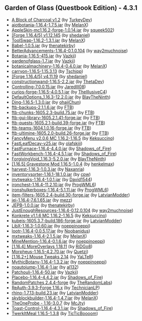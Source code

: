 ## Garden of Glass (Questbook Edition) - 4.3.1
- [A Block of Charcoal v1.2](https://www.curseforge.com/minecraft/mc-mods/a-block-of-charcoal/3086486) (by [TurkeyDev](https://www.curseforge.com/members/turkeydev/projects))
- [aiotbotania-1.16.4-1.7.5.jar](https://www.curseforge.com/minecraft/mc-mods/aiot-botania/3261322) (by [MelanX](https://www.curseforge.com/members/melanx/projects))
- [AppleSkin-mc1.16.2-forge-1.0.14.jar](https://www.curseforge.com/minecraft/mc-mods/appleskin/3035787) (by [squeek502](https://www.curseforge.com/members/squeek502/projects))
- [[Forge 1.16.4/5] v1.12.145](https://www.curseforge.com/minecraft/mc-mods/architectury-forge/3279826) (by [shedaniel](https://www.curseforge.com/members/shedaniel/projects))
- [ToolSwap-1.16.2-1.3.1.jar](https://www.curseforge.com/minecraft/mc-mods/automatic-tool-swap/3180564) (by [MelanX](https://www.curseforge.com/members/melanx/projects))
- [Babel-1.0.5.jar](https://www.curseforge.com/minecraft/mc-mods/babel/3196072) (by [thenatekirby](https://www.curseforge.com/members/thenatekirby/projects))
- [BetterAdvancements-1.16.4-0.1.0.104](https://www.curseforge.com/minecraft/mc-mods/better-advancements/3166504) (by [way2muchnoise](https://www.curseforge.com/members/way2muchnoise/projects))
- [Botania-1.16.5-415.jar](https://www.curseforge.com/minecraft/mc-mods/botania/3281106) (by [Vazkii](https://www.curseforge.com/members/vazkii/projects))
- [gardenofglass-1.7.jar](https://www.curseforge.com/minecraft/mc-mods/botania-garden-of-glass/3228528) (by [Vazkii](https://www.curseforge.com/members/vazkii/projects))
- [botanicalmachinery-1.16.4-0.4.0.jar](https://www.curseforge.com/minecraft/mc-mods/botanical-machinery/3279377) (by [MelanX](https://www.curseforge.com/members/melanx/projects))
- [carryon-1.16.5-1.15.3.13](https://www.curseforge.com/minecraft/mc-mods/carry-on/3206755) (by [Tschipp](https://www.curseforge.com/members/tschipp/projects))
- [[Forge 1.16.4/5] v4.11.19](https://www.curseforge.com/minecraft/mc-mods/cloth-config-forge/3261152) (by [shedaniel](https://www.curseforge.com/members/shedaniel/projects))
- [constructionwand-1.16.5-2.2.jar](https://www.curseforge.com/minecraft/mc-mods/construction-wand/3285196) (by [ThetaDev](https://www.curseforge.com/members/thetadev/projects))
- [Controlling-7.0.0.15.jar](https://www.curseforge.com/minecraft/mc-mods/controlling/3281360) (by [Jaredlll08](https://www.curseforge.com/members/jaredlll08/projects))
- [curios-forge-1.16.5-4.0.5.1.jar](https://www.curseforge.com/minecraft/mc-mods/curios/3275653) (by [TheIllusiveC4](https://www.curseforge.com/members/theillusivec4/projects))
- [DefaultOptions_1.16.3-12.2.0.jar](https://www.curseforge.com/minecraft/mc-mods/default-options/3066044) (by [BlayTheNinth](https://www.curseforge.com/members/blaytheninth/projects))
- [Ding-1.16.5-1.3.0.jar](https://www.curseforge.com/minecraft/mc-mods/ding/3222705) (by [ohaiiChun](https://www.curseforge.com/members/ohaiichun/projects))
- [ftb-backups-2.1.1.6.jar](https://www.curseforge.com/minecraft/mc-mods/ftb-backups-forge/3038811) (by [FTB](https://www.curseforge.com/members/ftb/projects))
- [ftb-chunks-1605.2.3-build.75.jar](https://www.curseforge.com/minecraft/mc-mods/ftb-chunks-forge/3248884) (by [FTB](https://www.curseforge.com/members/ftb/projects))
- [ftb-gui-library-1605.2.1.41-forge.jar](https://www.curseforge.com/minecraft/mc-mods/ftb-library-forge/3237039) (by [FTB](https://www.curseforge.com/members/ftb/projects))
- [ftb-quests-1605.2.1-build.39-forge.jar](https://www.curseforge.com/minecraft/mc-mods/ftb-quests-forge/3249257) (by [FTB](https://www.curseforge.com/members/ftb/projects))
- [ftb-teams-1604.1.0.16-forge.jar](https://www.curseforge.com/minecraft/mc-mods/ftb-teams-forge/3237174) (by [FTB](https://www.curseforge.com/members/ftb/projects))
- [ftb-ultimine-1605.2.0-build.26-forge.jar](https://www.curseforge.com/minecraft/mc-mods/ftb-ultimine-forge/3269868) (by [FTB](https://www.curseforge.com/members/ftb/projects))
- [FancyMenu v2.0.6 MC 1.16.2-1.16.5](https://www.curseforge.com/minecraft/mc-mods/fancymenu/3256196) (by [Keksuccino](https://www.curseforge.com/members/keksuccino/projects))
- [FastLeafDecay-v25.jar](https://www.curseforge.com/minecraft/mc-mods/fast-leaf-decay/3052146) (by [olafskiii](https://www.curseforge.com/members/olafskiii/projects))
- [FastFurnace-1.16.4-4.4.0.jar](https://www.curseforge.com/minecraft/mc-mods/fastfurnace/3172796) (by [Shadows_of_Fire](https://www.curseforge.com/members/shadows_of_fire/projects))
- [FastWorkbench-1.16.4-4.5.1.jar](https://www.curseforge.com/minecraft/mc-mods/fastworkbench/3245271) (by [Shadows_of_Fire](https://www.curseforge.com/members/shadows_of_fire/projects))
- [ForgivingVoid_1.16.3-5.2.0.jar](https://www.curseforge.com/minecraft/mc-mods/forgiving-void/3066090) (by [BlayTheNinth](https://www.curseforge.com/members/blaytheninth/projects))
- [[1.16.5] Gravestone Mod 1.16.5-1.0.4](https://www.curseforge.com/minecraft/mc-mods/gravestone-mod/3280656) (by [henkelmax](https://www.curseforge.com/members/henkelmax/projects))
- [harvest-1.16.3-1.0.3.jar](https://www.curseforge.com/minecraft/mc-mods/harvest/3087381) (by [Naxanria](https://www.curseforge.com/members/naxanria/projects))
- [inventorysorter-1.16.1-18.1.0.jar](https://www.curseforge.com/minecraft/mc-mods/inventory-sorter/3077903) (by [cpw](https://www.curseforge.com/members/cpw/projects))
- [invtweaks-1.16.4-1.0.1.jar](https://www.curseforge.com/minecraft/mc-mods/inventory-tweaks-renewed/3102237) (by [David1544](https://www.curseforge.com/members/david1544/projects))
- [ironchest-1.16.4-11.2.10.jar](https://www.curseforge.com/minecraft/mc-mods/iron-chests/3105315) (by [ProgWML6](https://www.curseforge.com/members/progwml6/projects))
- [ironshulkerboxes-1.16.4-5.1.11.jar](https://www.curseforge.com/minecraft/mc-mods/iron-shulker-boxes/3164598) (by [ProgWML6](https://www.curseforge.com/members/progwml6/projects))
- [item-filters-1605.2.4-build.30-forge.jar](https://www.curseforge.com/minecraft/mc-mods/item-filters-forge/3231742) (by [LatvianModder](https://www.curseforge.com/members/latvianmodder/projects))
- [jei-1.16.4-7.6.1.65.jar](https://www.curseforge.com/minecraft/mc-mods/jei/3157864) (by [mezz](https://www.curseforge.com/members/mezz/projects))
- [JEPB-1.0.0.jar](https://www.curseforge.com/minecraft/mc-mods/just-enough-piglin-bartering/3172880) (by [thenatekirby](https://www.curseforge.com/members/thenatekirby/projects))
- [JustEnoughResources-1.16.4-0.12.0.104](https://www.curseforge.com/minecraft/mc-mods/just-enough-resources-jer/3166519) (by [way2muchnoise](https://www.curseforge.com/members/way2muchnoise/projects))
- [Konkrete v1.1.6 MC 1.16.2-1.16.5](https://www.curseforge.com/minecraft/mc-mods/konkrete/3279152) (by [Keksuccino](https://www.curseforge.com/members/keksuccino/projects))
- [kubejs-1605.3.7-build.186-forge.jar](https://www.curseforge.com/minecraft/mc-mods/kubejs-forge/3286650) (by [LatvianModder](https://www.curseforge.com/members/latvianmodder/projects))
- [LibX-1.16.3-1.0.60.jar](https://www.curseforge.com/minecraft/mc-mods/libx/3293133) (by [noeppinoeppi](https://www.curseforge.com/members/noeppinoeppi/projects))
- [lootr-1.16.4-0.0.5.17.jar](https://www.curseforge.com/minecraft/mc-mods/lootr/3272069) (by [Noobanidus](https://www.curseforge.com/members/noobanidus/projects))
- [mxtweaks-1.16.4-2.1.5.jar](https://www.curseforge.com/minecraft/mc-mods/melanx-tweaks/3294735) (by [MelanX](https://www.curseforge.com/members/melanx/projects))
- [MineMention-1.16.4-0.1.6.jar](https://www.curseforge.com/minecraft/mc-mods/minemention/3251921) (by [noeppinoeppi](https://www.curseforge.com/members/noeppinoeppi/projects))
- [[1.16.4] MoreOverlays 1.18.11](https://www.curseforge.com/minecraft/mc-mods/more-overlays-updated/3102376) (by [RiDGo8](https://www.curseforge.com/members/ridgo8/projects))
- [Morpheus-1.16.5-4.2.70.jar](https://www.curseforge.com/minecraft/mc-mods/morpheus/3215383) (by [Quetzi](https://www.curseforge.com/members/quetzi/projects))
- [[1.16.2+] Mouse Tweaks 2.14](https://www.curseforge.com/minecraft/mc-mods/mouse-tweaks/3202662) (by [YaLTeR](https://www.curseforge.com/members/yalter/projects))
- [MythicBotany-1.16.4-1.3.2.jar](https://www.curseforge.com/minecraft/mc-mods/mythicbotany/3294133) (by [noeppinoeppi](https://www.curseforge.com/members/noeppinoeppi/projects))
- [noautojump-1.16.4-1.jar](https://www.curseforge.com/minecraft/mc-mods/no-default-auto-jump/3157775) (by [al132](https://www.curseforge.com/members/al132/projects))
- [Patchouli-1.16.4-50.jar](https://www.curseforge.com/minecraft/mc-mods/patchouli/3204037) (by [Vazkii](https://www.curseforge.com/members/vazkii/projects))
- [Placebo-1.16.4-4.4.2.jar](https://www.curseforge.com/minecraft/mc-mods/placebo/3281276) (by [Shadows_of_Fire](https://www.curseforge.com/members/shadows_of_fire/projects))
- [RandomPatches 2.4.4-forge](https://www.curseforge.com/minecraft/mc-mods/randompatches-forge/3211323) (by [TheRandomLabs](https://www.curseforge.com/members/therandomlabs/projects))
- [ReAuth-3.9.3-Forge 1.16.x](https://www.curseforge.com/minecraft/mc-mods/reauth/3105779) (by [TechnicianLP](https://www.curseforge.com/members/technicianlp/projects))
- [rhino-1.7.13-build.23.jar](https://www.curseforge.com/minecraft/mc-mods/rhino/3279704) (by [LatvianModder](https://www.curseforge.com/members/latvianmodder/projects))
- [skyblockbuilder-1.16.4-1.4.7.jar](https://www.curseforge.com/minecraft/mc-mods/skyblock-builder/3294160) (by [MelanX](https://www.curseforge.com/members/melanx/projects))
- [TheOneProbe - 1.16-3.0.7](https://www.curseforge.com/minecraft/mc-mods/the-one-probe/3157997) (by [McJty](https://www.curseforge.com/members/mcjty/projects))
- [Toast-Control-1.16.4-4.3.1.jar](https://www.curseforge.com/minecraft/mc-mods/toast-control/3172881) (by [Shadows_of_Fire](https://www.curseforge.com/members/shadows_of_fire/projects))
- [TwerkItMeal 1.16.5-1.3.8](https://www.curseforge.com/minecraft/mc-mods/twerkitmeal/3223367) (by [TicTicBoooom](https://www.curseforge.com/members/ticticboooom/projects))
